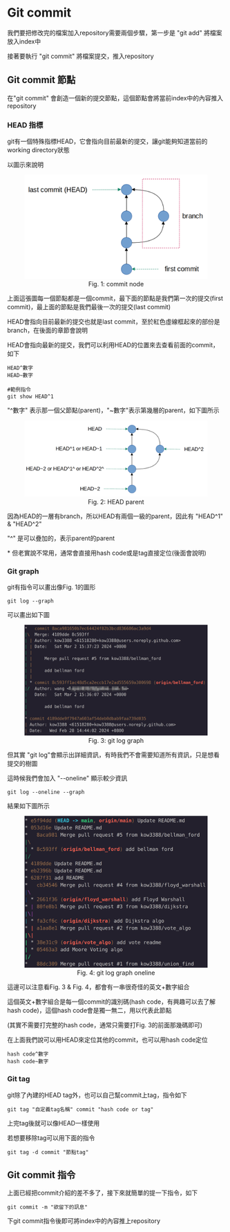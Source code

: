 # Git commit
我們要把修改完的檔案加入repository需要兩個步驟，第一步是 "git add" 將檔案放入index中

接著要執行 "git commit" 將檔案提交，推入repository

## Git commit 節點
在"git commit" 會創造一個新的提交節點，這個節點會將當前index中的內容推入repository

### HEAD 指標
git有一個特殊指標HEAD，它會指向目前最新的提交，讓git能夠知道當前的working directory狀態

以圖示來說明
<figure>
	<img src="commit_node.png" alt="commit_node">
	<figcaption style="text-align: center;">Fig. 1: commit node</figcaption>
</figure>

上面這張圖每一個節點都是一個commit，最下面的節點是我們第一次的提交(first commit)，最上面的節點是我們最後一次的提交(last commit)

HEAD會指向目前最新的提交也就是last commit，至於紅色虛線框起來的部份是branch，在後面的章節會說明

HEAD會指向最新的提交，我們可以利用HEAD的位置來去查看前面的commit，如下
```
HEAD^數字
HEAD~數字

#範例指令
git show HEAD^1
```
"^數字" 表示那一個父節點(parent)，"~數字"表示第幾層的parent，如下圖所示
<figure>
	<img src="HEAD_parent.png" alt="HEAD_parent">
	<figcaption style="text-align: center;">Fig. 2: HEAD parent</figcaption>
</figure>

因為HEAD的一層有branch，所以HEAD有兩個一級的parent，因此有 "HEAD^1" & "HEAD^2"

"^" 是可以疊加的，表示parent的parent

\* 但老實說不常用，通常會直接用hash code或是tag直接定位(後面會說明)

### Git graph
git有指令可以畫出像Fig. 1的圖形
```
git log --graph
```
可以畫出如下圖
<figure>
	<img src="git_log_graph.png" alt="graph_complex">
	<figcaption style="text-align: center;">Fig. 3: git log graph</figcaption>
</figure>

但其實 "git log"會顯示出詳細資訊，有時我們不會需要知道所有資訊，只是想看提交的樹圖

這時候我們會加入 "--oneline" 顯示較少資訊
```
git log --oneline --graph
```
結果如下圖所示
<figure>
	<img src="git_log_graph_oneline.png" alt="git log graph oneline">
	<figcaption style="text-align: center;">Fig. 4: git log graph oneline</figcaption>
</figure>

這邊可以注意看Fig. 3 & Fig. 4，都會有一串很奇怪的英文+數字組合

這個英文+數字組合是每一個commit的識別碼(hash code，有興趣可以去了解hash code)，這個hash code會是獨一無二，用以代表此節點

(其實不需要打完整的hash code，通常只需要打Fig. 3的前面那幾碼即可)

在上面我們說可以用HEAD來定位其他的commit，也可以用hash code定位
```
hash code^數字
hash code~數字
```

### Git tag
git除了內建的HEAD tag外，也可以自己幫commit上tag，指令如下
```
git tag "自定義tag名稱" commit "hash code or tag"
```
上完tag後就可以像HEAD一樣使用

若想要移除tag可以用下面的指令
```
git tag -d commit "節點tag"
```

## Git commit 指令
上面已經把commit介紹的差不多了，接下來就簡單的提一下指令，如下
```
git commit -m "欲留下的訊息"
```
下git commit指令後即可將index中的內容推上repository
